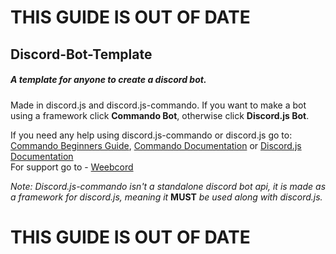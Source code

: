 # THIS GUIDE IS OUT OF DATE
## Discord-Bot-Template
##### A template for anyone to create a discord bot.                                                          
Made in discord.js and discord.js-commando.
If you want to make a bot using a framework click **Commando Bot**, otherwise click **Discord.js Bot**.

If you need any help using discord.js-commando or discord.js go to:
[Commando Beginners Guide](https://dragonfire535.gitbooks.io/discord-js-commando-beginners-guide/content/),
[Commando Documentation](https://discord.js.org/#/docs/commando/master/general/welcome) or
[Discord.js Documentation](https://discord.js.org/#/docs/main/stable/general/welcome)                                               
For support go to - [Weebcord](https://discord.gg/NtYg83c)

*Note: Discord.js-commando isn't a standalone discord bot api, it is made as a framework for discord.js, meaning it* **MUST** *be used along with discord.js.*
# THIS GUIDE IS OUT OF DATE
